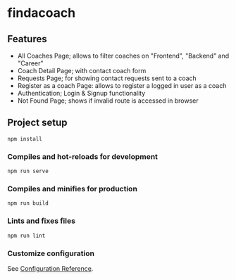 # findacoach

## Features

- All Coaches Page; allows to filter coaches on "Frontend", "Backend" and "Career"
- Coach Detail Page; with contact coach form
- Requests Page; for showing contact requests sent to a coach
- Register as a coach Page: allows to register a logged in user as a coach
- Authentication; Login & Signup functionality
- Not Found Page; shows if invalid route is accessed in browser

## Project setup

```
npm install
```

### Compiles and hot-reloads for development

```
npm run serve
```

### Compiles and minifies for production

```
npm run build
```

### Lints and fixes files

```
npm run lint
```

### Customize configuration

See [Configuration Reference](https://cli.vuejs.org/config/).
